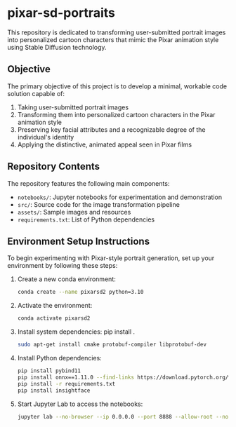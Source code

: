 # pixar-sd-portraits

This repository is dedicated to transforming user-submitted portrait images into personalized cartoon characters that mimic the Pixar animation style using Stable Diffusion technology.

## Objective

The primary objective of this project is to develop a minimal, workable code solution capable of:
1. Taking user-submitted portrait images
2. Transforming them into personalized cartoon characters in the Pixar animation style
3. Preserving key facial attributes and a recognizable degree of the individual's identity
4. Applying the distinctive, animated appeal seen in Pixar films

<!-- ![Example Image](assets/example.png) -->

## Repository Contents

The repository features the following main components:
- `notebooks/`: Jupyter notebooks for experimentation and demonstration
- `src/`: Source code for the image transformation pipeline
- `assets/`: Sample images and resources
- `requirements.txt`: List of Python dependencies

## Environment Setup Instructions

To begin experimenting with Pixar-style portrait generation, set up your environment by following these steps:

1. Create a new conda environment:
   ```bash
   conda create --name pixarsd2 python=3.10
   ```

2. Activate the environment:
   ```bash
   conda activate pixarsd2
   ```

3. Install system dependencies:
   pip install .


   ```bash
   sudo apt-get install cmake protobuf-compiler libprotobuf-dev
   ```

4. Install Python dependencies:
   ```bash
   pip install pybind11
   pip install onnx==1.11.0 --find-links https://download.pytorch.org/whl/onnx_stable.html
   pip install -r requirements.txt
   pip install insightface
   ```

5. Start Jupyter Lab to access the notebooks:
   ```bash
   jupyter lab --no-browser --ip 0.0.0.0 --port 8888 --allow-root --notebook-dir=.
   ```